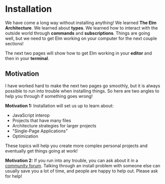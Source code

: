# Installation

We have come a long way without installing anything! We learned **The Elm Architecture**. We learned about **types**. We learned how to interact with the outside world through **commands** and **subscriptions**. Things are going well, but we need to get Elm working on your computer for the next couple sections!

The next two pages will show how to get Elm working in your **editor** and then in your **terminal**.


## Motivation

I have worked hard to make the next two pages go smoothly, but it is always possible to run into trouble when installing things. So here are two angles to help you through if something goes wrong!

**Motivation 1:** Installation will set us up to learn about:

- JavaScript interop
- Projects that have many files
- Architecture strategies for larger projects
- "Single-Page Applications"
- Optimization

These topics will help you create more complex personal projects and eventually get things going at work!

**Motivation 2:** If you run into any trouble, you can ask about it in a [community forum](https://elm-lang.org/community). Talking through an install problem with someone else can usually save you a lot of time, and people are happy to help out. Please ask for help!
